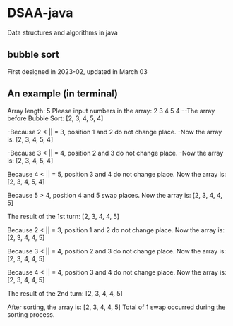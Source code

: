 # DSAA-java
Data structures and algorithms in java

## bubble sort ##
First designed in 2023-02, updated in March 03

## An example (in terminal) ##
Array length: 5
Please input numbers in the array: 2 3 4 5 4
--The array before Bubble Sort: [2, 3, 4, 5, 4]

-Because 2 < || = 3, position 1 and 2 do not change place. 
-Now the array is: [2, 3, 4, 5, 4]

-Because 3 < || = 4, position 2 and 3 do not change place. 
-Now the array is: [2, 3, 4, 5, 4]

Because 4 < || = 5, position 3 and 4 do not change place. 
Now the array is: [2, 3, 4, 5, 4]

Because 5 > 4, position 4 and 5 swap places. 
Now the array is: [2, 3, 4, 4, 5]

The result of the 1st turn: [2, 3, 4, 4, 5]

Because 2 < || = 3, position 1 and 2 do not change place. 
Now the array is: [2, 3, 4, 4, 5]

Because 3 < || = 4, position 2 and 3 do not change place. 
Now the array is: [2, 3, 4, 4, 5]

Because 4 < || = 4, position 3 and 4 do not change place. 
Now the array is: [2, 3, 4, 4, 5]

The result of the 2nd turn: [2, 3, 4, 4, 5]

After sorting, the array is: [2, 3, 4, 4, 5]
Total of 1 swap occurred during the sorting process.

